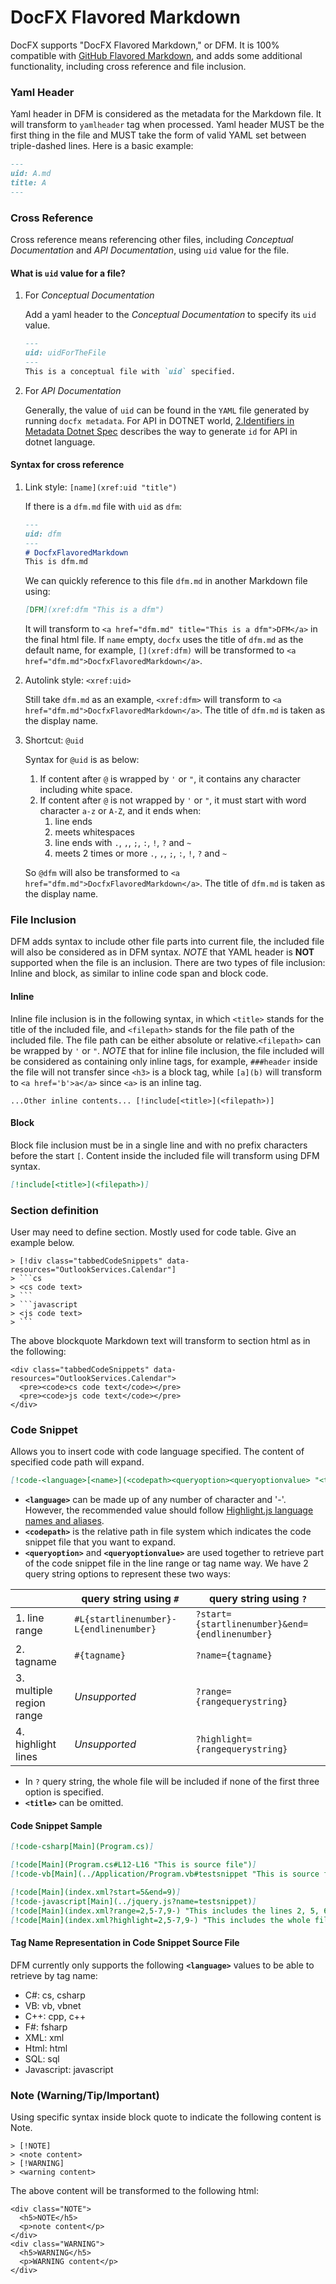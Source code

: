 DocFX Flavored Markdown
==========================================
DocFX supports "DocFX Flavored Markdown," or DFM. It is 100% compatible with [GitHub Flavored Markdown](https://guides.github.com/features/mastering-markdown/), and adds some additional functionality, including cross reference and file inclusion.
### Yaml Header
Yaml header in DFM is considered as the metadata for the Markdown file. It will transform to `yamlheader` tag when processed.
Yaml header MUST be the first thing in the file and MUST take the form of valid YAML set between triple-dashed lines. Here is a basic example:

```md
---
uid: A.md
title: A
---
```

### Cross Reference
Cross reference means referencing other files, including *Conceptual Documentation* and *API Documentation*, using `uid` value for the file.

#### What is `uid` value for a file?
1.  For *Conceptual Documentation*

    Add a yaml header to the *Conceptual Documentation* to specify its `uid` value.

    ```md
    ---
    uid: uidForTheFile
    ---
    This is a conceptual file with `uid` specified.
    ```
2.  For *API Documentation*

    Generally, the value of `uid` can be found in the `YAML` file generated by running `docfx metadata`. For API in DOTNET world, [2.Identifiers in Metadata Dotnet Spec](metadata_dotnet_spec.md) describes the way to generate `id` for API in dotnet language.

#### Syntax for cross reference
1.  Link style: `[name](xref:uid "title")`

    If there is a `dfm.md` file with `uid` as `dfm`:

    ```md
    ---
    uid: dfm
    ---
    # DocfxFlavoredMarkdown
    This is dfm.md
    ```
    We can quickly reference to this file `dfm.md` in another Markdown file using:

    ```md
    [DFM](xref:dfm "This is a dfm")
    ```
    It will transform to `<a href="dfm.md" title="This is a dfm">DFM</a>` in the final html file. If `name` empty, `docfx` uses the title of `dfm.md` as the default name, for example, `[](xref:dfm)` will be transformed to `<a href="dfm.md">DocfxFlavoredMarkdown</a>`.

2.  Autolink style: `<xref:uid>`

    Still take `dfm.md` as an example, `<xref:dfm>` will transform to `<a href="dfm.md">DocfxFlavoredMarkdown</a>`. The title of `dfm.md` is taken as the display name.

3.  Shortcut: `@uid`

    Syntax for `@uid` is as below:
    1. If content after `@` is wrapped by `'` or `"`,  it contains any character including white space.
    2. If content after `@` is not wrapped by `'` or `"`, it must start with word character `a-z` or `A-Z`, and it ends when:
        1. line ends
        2. meets whitespaces
        3. line ends with `.`, `,`, `;`, `:`, `!`, `?` and `~`
        4. meets 2 times or more `.`, `,`, `;`, `:`, `!`, `?` and `~`

    So `@dfm` will also be transformed to `<a href="dfm.md">DocfxFlavoredMarkdown</a>`. The title of `dfm.md` is taken as the display name.

### File Inclusion
DFM adds syntax to include other file parts into current file, the included file will also be considered as in DFM syntax. *NOTE* that YAML header is **NOT** supported when the file is an inclusion.
There are two types of file inclusion: Inline and block, as similar to inline code span and block code.

#### Inline
Inline file inclusion is in the following syntax, in which `<title>` stands for the title of the included file, and `<filepath>` stands for the file path of the included file. The file path can be either absolute or relative.`<filepath>` can be wrapped by `'` or `"`. *NOTE* that for inline file inclusion, the file included will be considered as containing only inline tags, for example, `###header` inside the file will not transfer since `<h3>` is a block tag, while `[a](b)` will transform to `<a href='b'>a</a>` since `<a>` is an inline tag.
```
...Other inline contents... [!include[<title>](<filepath>)]
```
#### Block
Block file inclusion must be in a single line and with no prefix characters before the start `[`. Content inside the included file will transform using DFM syntax.
```md
[!include[<title>](<filepath>)]
```

### Section definition
User may need to define section. Mostly used for code table.
Give an example below.

    > [!div class="tabbedCodeSnippets" data-resources="OutlookServices.Calendar"]
    > ```cs
    > <cs code text>
    > ```
    > ```javascript
    > <js code text>
    > ```

The above blockquote Markdown text will transform to section html as in the following:
```
<div class="tabbedCodeSnippets" data-resources="OutlookServices.Calendar">
  <pre><code>cs code text</code></pre>
  <pre><code>js code text</code></pre>
</div>
```

### Code Snippet
Allows you to insert code with code language specified. The content of specified code path will expand.

```md
[!code-<language>[<name>](<codepath><queryoption><queryoptionvalue> "<title>")]
```

* __`<language>`__ can be made up of any number of character and '-'. However, the recommended value should follow [Highlight.js language names and aliases](http://highlightjs.readthedocs.org/en/latest/css-classes-reference.html#language-names-and-aliases).
* __`<codepath>`__ is the relative path in file system which indicates the code snippet file that you want to expand.
* __`<queryoption>`__ and __`<queryoptionvalue>`__ are used together to retrieve part of the code snippet file in the line range or tag name way. We have 2 query string options to represent these two ways:

|                          | query string using `#`                 | query string using `?`
|--------------------------|----------------------------------------|-----------------------------------------------
| 1. line range            | `#L{startlinenumber}-L{endlinenumber}` | `?start={startlinenumber}&end={endlinenumber}`
| 2. tagname               | `#{tagname}`                           | `?name={tagname}`
| 3. multiple region range | _Unsupported_                          | `?range={rangequerystring}`
| 4. highlight lines       | _Unsupported_                          | `?highlight={rangequerystring}`
* In `?` query string, the whole file will be included if none of the first three option is specified.
* __`<title>`__ can be omitted.

#### Code Snippet Sample
```md
[!code-csharp[Main](Program.cs)]

[!code[Main](Program.cs#L12-L16 "This is source file")]
[!code-vb[Main](../Application/Program.vb#testsnippet "This is source file")]

[!code[Main](index.xml?start=5&end=9)]
[!code-javascript[Main](../jquery.js?name=testsnippet)]
[!code[Main](index.xml?range=2,5-7,9-) "This includes the lines 2, 5, 6, 7 and lines 9 to the last line"]
[!code[Main](index.xml?highlight=2,5-7,9-) "This includes the whole file with lines 2,5-7,9- highlighted"]
```

#### Tag Name Representation in Code Snippet Source File
DFM currently only supports the following __`<language>`__ values to be able to retrieve by tag name:
* C#: cs, csharp
* VB: vb, vbnet
* C++: cpp, c++
* F#: fsharp
* XML: xml
* Html: html
* SQL: sql
* Javascript: javascript


### Note (Warning/Tip/Important)
Using specific syntax inside block quote to indicate the following content is Note.

```
> [!NOTE]
> <note content>
> [!WARNING]
> <warning content>
```

The above content will be transformed to the following html:

```
<div class="NOTE">
  <h5>NOTE</h5>
  <p>note content</p>
</div>
<div class="WARNING">
  <h5>WARNING</h5>
  <p>WARNING content</p>
</div>
```
